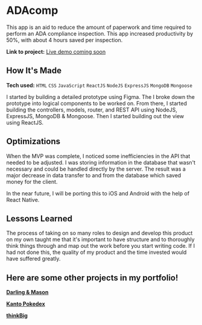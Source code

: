 # ADAcomp
This app is an aid to reduce the amount of paperwork and time required to perform an ADA compliance inspection. This app increased productivity by 50%, with about 4 hours saved per inspection.

**Link to project:** [Live demo coming soon](https://github.com/GarlandKey/ADAcomp)

## How It's Made

**Tech used:** `HTML` `CSS` `JavaScript` `ReactJS` `NodeJS` `ExpressJS` `MongoDB` `Mongoose`

I started by building a detailed prototype using Figma. The I broke down the prototype into logical components to be worked on. From there, I started building the controllers, models, router, and REST API using NodeJS, ExpressJS, MongoDB & Mongoose. Then I started building out the view using ReactJS.

## Optimizations

When the MVP was complete, I noticed some inefficiencies in the API that needed to be adjusted. I was storing information in the database that wasn't necessary and could be handled directly by the server. The result was a major decrease in data transfer to and from the database which saved money for the client.

In the near future, I will be porting this to iOS and Android with the help of React Native.

## Lessons Learned

The process of taking on so many roles to design and develop this product on my own taught me that it's important to have structure and to thoroughly think things through and map out the work before you start writing code. If I had not done this, the quality of my product and the time invested would have suffered greatly.

## Here are some other projects in my portfolio!

**[Darling & Mason](https://github.com/GarlandKey/client-site-darling-and-mason)**

**[Kanto Pokedex](https://github.com/GarlandKey/kanto-pokedex)** 

**[thinkBig](https://github.com/100Devs-ADHD/thinkBig)**
